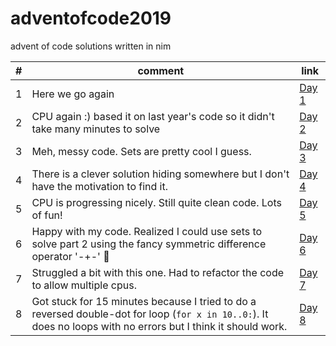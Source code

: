 # adventofcode2019
advent of code solutions written in nim

| # | comment | link |
|---|---------|------|
| 1 | Here we go again | [Day 1](https://github.com/filipux/adventofcode2019/blob/master/a01.nim) |
| 2 | CPU again :) based it on last year's code so it didn't take many minutes to solve | [Day 2](https://github.com/filipux/adventofcode2019/blob/master/a02.nim) |
| 3 | Meh, messy code. Sets are pretty cool I guess. | [Day 3](https://github.com/filipux/adventofcode2019/blob/master/a03.nim) |
| 4 | There is a clever solution hiding somewhere but I don't have the motivation to find it. | [Day 4](https://github.com/filipux/adventofcode2019/blob/master/a04.nim) |
| 5 | CPU is progressing nicely. Still quite clean code. Lots of fun! | [Day 5](https://github.com/filipux/adventofcode2019/blob/master/a05.nim) |
| 6 | Happy with my code. Realized I could use sets to solve part 2 using the fancy symmetric difference operator '-+-' 🥳  | [Day 6](https://github.com/filipux/adventofcode2019/blob/master/a06.nim) |
| 7 | Struggled a bit with this one. Had to refactor the code to allow multiple cpus. | [Day 7](https://github.com/filipux/adventofcode2019/blob/master/a07.nim) |
| 8 | Got stuck for 15 minutes because I tried to do a reversed double-dot for loop (`for x in 10..0:`). It does no loops with no errors but I think it should work. | [Day 8](https://github.com/filipux/adventofcode2019/blob/master/a08.nim) |
